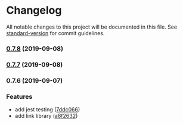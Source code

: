 # Changelog

All notable changes to this project will be documented in this file. See [standard-version](https://github.com/conventional-changelog/standard-version) for commit guidelines.

### [0.7.8](https://github.com/emanuelschmitt/apollo-link-preload/compare/v0.7.7...v0.7.8) (2019-09-08)

### [0.7.7](https://github.com/emanuelschmitt/apollo-link-preload/compare/v0.7.6...v0.7.7) (2019-09-08)

### 0.7.6 (2019-09-07)


### Features

* add jest testing ([7ddc066](https://github.com/emanuelschmitt/apollo-link-preload/commit/7ddc066))
* add link library ([a8f2632](https://github.com/emanuelschmitt/apollo-link-preload/commit/a8f2632))
